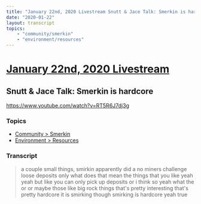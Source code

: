 ```yaml
---
title: "January 22nd, 2020 Livestream Snutt & Jace Talk: Smerkin is hardcore"
date: "2020-01-22"
layout: transcript
topics:
    - "community/smerkin"
    - "environment/resources"
---
```

# [January 22nd, 2020 Livestream](../2020-01-22.md)
## Snutt & Jace Talk: Smerkin is hardcore
https://www.youtube.com/watch?v=RT5R6J7dj3g

### Topics
* [Community > Smerkin](../topics/community/smerkin.md)
* [Environment > Resources](../topics/environment/resources.md)

### Transcript

> a couple small things, smirkin apparently did a no miners challenge loose deposits only what does that mean the things that you like yeah yeah but like you can only pick up deposits or i think so yeah what the or or maybe those like big rock things that's pretty interesting that's pretty hardcore it is smirking though smirking is hardcore yeah true
